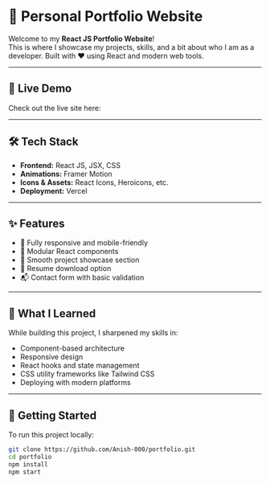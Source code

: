 # 💼 Personal Portfolio Website

Welcome to my **React JS Portfolio Website**!  
This is where I showcase my projects, skills, and a bit about who I am as a developer. Built with ❤️ using React and modern web tools.

---

## 🚀 Live Demo
Check out the live site here: 

---

## 🛠 Tech Stack

- **Frontend:** React JS, JSX, CSS 
- **Animations:** Framer Motion
- **Icons & Assets:** React Icons, Heroicons, etc.
- **Deployment:**   Vercel 

---

## ✨ Features

- 🎯 Fully responsive and mobile-friendly  
- 🧩 Modular React components  
- 📁 Smooth project showcase section  
- 📜 Resume download option  
- 📬 Contact form with basic validation  

---

## 🧠 What I Learned

While building this project, I sharpened my skills in:
- Component-based architecture
- Responsive design
- React hooks and state management
- CSS utility frameworks like Tailwind CSS
- Deploying with modern platforms

---

## 📂 Getting Started

To run this project locally:

```bash
git clone https://github.com/Anish-000/portfolio.git
cd portfolio
npm install
npm start
